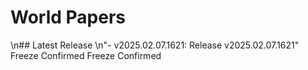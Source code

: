 # World Papers
\n## Latest Release
\n"- v2025.02.07.1621: Release v2025.02.07.1621"
Freeze Confirmed
Freeze Confirmed
